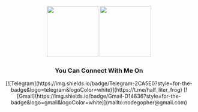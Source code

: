 <div align=center>
    <img height="137px" src="https://github-readme-stats.vercel.app/api?username=morheus9&hide_title=false&hide_border=true&show_icons=true&include_all_commits=true&count_private=true&line_height=21&theme=react" />
    <img height="137px" src="https://github-readme-stats.vercel.app/api/top-langs/?username=morheus9&hide=html&hide_title=false&hide_border=true&layout=compact&langs_count=8&theme=react&card_width=382px" />
</div>
  <div align=center>
  <h3><b>You Can Connect With Me On</b></h3>
  </div>
<p align="center">

<div align=center>   
  [![Telegram](https://img.shields.io/badge/Telegram-2CA5E0?style=for-the-badge&logo=telegram&logoColor=white)](https://t.me/half_liter_frog)
  [![Gmail](https://img.shields.io/badge/Gmail-D14836?style=for-the-badge&logo=gmail&logoColor=white)](mailto:nodegopher@gmail.com)
</div>


